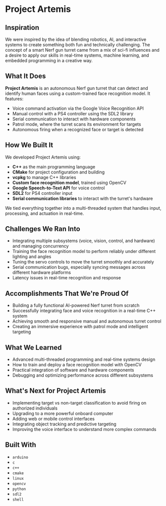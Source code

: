# Project Artemis

## Inspiration
We were inspired by the idea of blending robotics, AI, and interactive systems to create something both fun and technically challenging. The concept of a smart Nerf gun turret came from a mix of sci-fi influences and a desire to apply our skills in real-time systems, machine learning, and embedded programming in a creative way.

## What It Does
**Project Artemis** is an autonomous Nerf gun turret that can detect and identify human faces using a custom-trained face recognition model. It features:

- Voice command activation via the Google Voice Recognition API  
- Manual control with a PS4 controller using the SDL2 library  
- Serial communication to interact with hardware components  
- Patrol mode, where the turret scans its environment for targets  
- Autonomous firing when a recognized face or target is detected  

## How We Built It
We developed Project Artemis using:

- **C++** as the main programming language  
- **CMake** for project configuration and building  
- **vcpkg** to manage C++ libraries  
- **Custom face recognition model**, trained using OpenCV  
- **Google Speech-to-Text API** for voice control  
- **SDL2** for PS4 controller input  
- **Serial communication libraries** to interact with the turret's hardware  

We tied everything together into a multi-threaded system that handles input, processing, and actuation in real-time.

## Challenges We Ran Into
- Integrating multiple subsystems (voice, vision, control, and hardware) and managing concurrency  
- Training the face recognition model to perform reliably under different lighting and angles  
- Tuning the servo controls to move the turret smoothly and accurately  
- Serial communication bugs, especially syncing messages across different hardware platforms  
- Latency issues in real-time recognition and response  

## Accomplishments That We're Proud Of
- Building a fully functional AI-powered Nerf turret from scratch  
- Successfully integrating face and voice recognition in a real-time C++ system  
- Achieving smooth and responsive manual and autonomous turret control  
- Creating an immersive experience with patrol mode and intelligent targeting  

## What We Learned
- Advanced multi-threaded programming and real-time systems design  
- How to train and deploy a face recognition model with OpenCV  
- Practical integration of software and hardware components  
- Debugging and optimizing performance across different subsystems  

## What's Next for Project Artemis
- Implementing target vs non-target classification to avoid firing on authorized individuals  
- Upgrading to a more powerful onboard computer  
- Adding web or mobile control interfaces  
- Integrating object tracking and predictive targeting  
- Improving the voice interface to understand more complex commands  

## Built With
- `arduino`  
- `c`  
- `c++`  
- `cmake`  
- `linux`  
- `opencv`  
- `python`  
- `sdl2`  
- `shell`  
